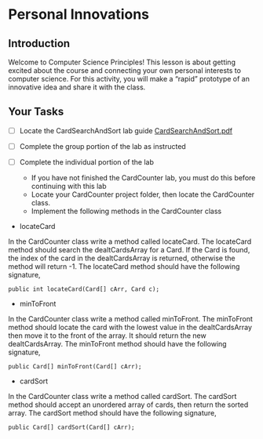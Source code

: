 # Personal Innovations

## Introduction
Welcome to Computer Science Principles! This lesson is about getting excited about the course and connecting your own personal interests to computer science. For this activity, you will make a “rapid” prototype of an innovative idea and share it with the class.

## Your Tasks

- [ ] Locate the CardSearchAndSort lab guide [CardSearchAndSort.pdf](CardSearchAndSort.pdf)

- [ ] Complete the group portion of the lab as instructed

- [ ] Complete the individual portion of the lab

	* If you have not finished the CardCounter lab, you must do this before continuing with this lab
	* Locate your CardCounter project folder, then locate the CardCounter class. 
	* Implement the following methods in the CardCounter class

- locateCard

In the CardCounter class write a method called locateCard.  The locateCard method should search the dealtCardsArray for a Card.  If the Card is found, the index of the card in the dealtCardsArray is returned, otherwise the method will return -1.   The locateCard method should have the following signature, 

```
public int locateCard(Card[] cArr, Card c);

```

- minToFront

In the CardCounter class write a method called minToFront.  The minToFront method should locate the card with the lowest value in the dealtCardsArray then move it to the front of the array. It should return the new dealtCardsArray. The minToFront method should have the following signature,
 
```
public Card[] minToFront(Card[] cArr);

```

- cardSort

In the CardCounter class write a method called cardSort.  The cardSort method should accept an unordered array of cards, then return the sorted array.  The cardSort method should have the following signature, 

```
public Card[] cardSort(Card[] cArr);

```

